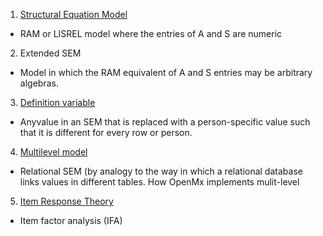 1. [Structural Equation Model](https://en.wikipedia.org/wiki/Structural_equation_modeling)
 * RAM or LISREL model where the entries of A and S are numeric
2.  Extended SEM
 *  Model in which the RAM equivalent of A and S entries may be arbitrary algebras. 
3. [Definition variable]()
 * Anyvalue in an SEM that is replaced with a person-specific value such that it is different for every row or person.
4. [Multilevel model]()
 * Relational SEM (by analogy to the way in which a relational database links values in different tables. How OpenMx implements mulit-level
5. [Item Response Theory](https://en.wikipedia.org/wiki/Item_response_theory)
 * Item factor analysis (IFA)
